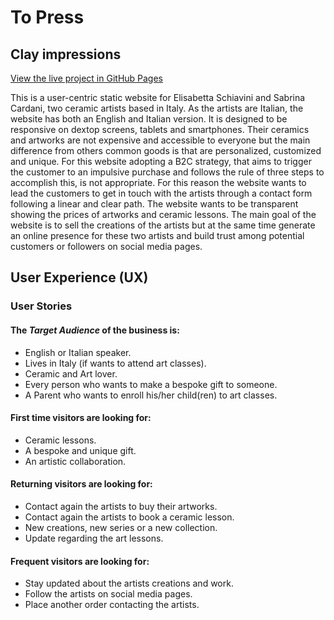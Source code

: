 
# To Press

## Clay impressions

[View the live project in GitHub Pages](https://github.com/Marta44/topress2019)

This is a user-centric static website for Elisabetta Schiavini and Sabrina Cardani, two ceramic artists based in Italy. As the artists are Italian, the website has both an English and Italian version.
It is designed to be responsive on dextop screens, tablets and smartphones. 
Their ceramics and artworks are not expensive and accessible to everyone but the main difference from others common goods is that are personalized, customized and unique.
For this website adopting a B2C strategy, that aims to trigger the customer to an impulsive purchase and follows the rule of three steps to accomplish this, is not appropriate. 
For this reason the website wants to lead the customers to get in touch with the artists through a contact form following a linear and clear path. The website wants to be transparent showing the prices of artworks and ceramic lessons. The main goal of the website is to sell the creations of the artists but at the same time generate an online presence for these two artists and build trust among potential customers or followers on social media pages.

## User Experience (UX)

### User Stories

#### The *Target Audience* of the business is:
* English or Italian speaker.
* Lives in Italy (if wants to attend art classes).
* Ceramic and Art lover.
* Every person who wants to make a bespoke gift to someone.
* A Parent who wants to enroll his/her child(ren) to art classes.

#### First time visitors are looking for:
* Ceramic lessons.
* A bespoke and unique gift.
* An artistic collaboration.

#### Returning visitors are looking for:
* Contact again the artists to buy their artworks.
* Contact again the artists to book a ceramic lesson.
* New creations, new series or a new collection.
* Update regarding the art lessons.

#### Frequent visitors are looking for:
* Stay updated about the artists creations and work.
* Follow the artists on social media pages.
* Place another order contacting the artists.


